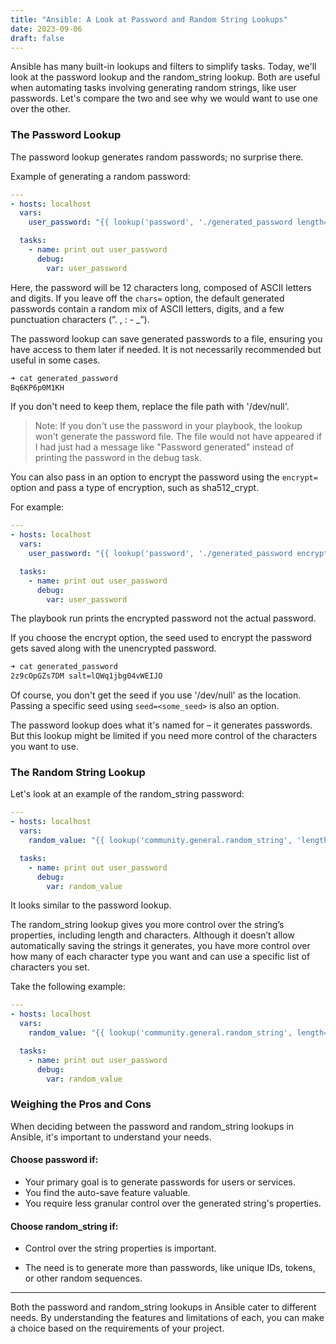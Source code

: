 ```yaml
---
title: "Ansible: A Look at Password and Random String Lookups"
date: 2023-09-06
draft: false
---
```

Ansible has many built-in lookups and filters to simplify tasks. Today, we'll look at the password lookup and the random_string lookup. Both are useful when automating tasks involving generating random strings, like user passwords. Let's compare the two and see why we would want to use one over the other.

### The Password Lookup
The password lookup generates random passwords; no surprise there.

Example of generating a random password:

```yaml
---
- hosts: localhost
  vars:
    user_password: "{{ lookup('password', './generated_password length=12 chars=ascii_letters,digits') }}"

  tasks:
    - name: print out user_password
      debug:
        var: user_password
```
Here, the password will be 12 characters long, composed of ASCII letters and digits. If you leave off the `chars=` option, the default generated passwords contain a random mix of ASCII letters, digits, and a few punctuation characters (”. , : - _”).

The password lookup can save generated passwords to a file, ensuring you have access to them later if needed. It is not necessarily recommended but useful in some cases. 

```bash
➜ cat generated_password
Bq6KP6p0M1KH
```
If you don't need to keep them, replace the file path with '/dev/null'.

> Note: If you don't use the password in your playbook, the lookup won't generate the password file. The file would not have appeared if I had just had a message like "Password generated" instead of printing the password in the debug task.

You can also pass in an option to encrypt the password using the `encrypt=` option and pass a type of encryption, such as sha512_crypt. 

For example:

```yaml
---
- hosts: localhost
  vars:
    user_password: "{{ lookup('password', './generated_password encrypt=sha512_crypt length=12 chars=ascii_letters,digits') }}"

  tasks:
    - name: print out user_password
      debug:
        var: user_password
```
The playbook run prints the encrypted password not the actual password.

If you choose the encrypt option, the seed used to encrypt the password gets saved along with the unencrypted password. 

```bash
➜ cat generated_password
2z9cOpGZs7DM salt=lQWq1jbg04vWEIJO
```

Of course, you don't get the seed if you use '/dev/null' as the location. Passing a specific seed using `seed=<some_seed>` is also an option.

The password lookup does what it's named for – it generates passwords. But this lookup might be limited if you need more control of the characters you want to use.

### The Random String Lookup

Let's look at an example of the random_string password:

```yaml
---
- hosts: localhost
  vars:
    random_value: "{{ lookup('community.general.random_string', 'length=12 chars=ascii_letters,digits') }}"

  tasks:
    - name: print out user_password
      debug:
        var: random_value
```


It looks similar to the password lookup.

The random_string lookup gives you more control over the string’s properties, including length and characters. Although it doesn’t allow automatically saving the strings it generates, you have more control over how many of each character type you want and can use a specific list of characters you set. 

Take the following example:

```yaml
---
- hosts: localhost
  vars:
    random_value: "{{ lookup('community.general.random_string', length=12,min_digit=2, override_special='@#$') }}"

  tasks:
    - name: print out user_password
      debug:
        var: random_value
```

### Weighing the Pros and Cons

When deciding between the password and random_string lookups in Ansible, it's important to understand your needs.

#### Choose password if:
- Your primary goal is to generate passwords for users or services.
- You find the auto-save feature valuable.
- You require less granular control over the generated string's properties.

#### Choose random_string if:
- Control over the string properties is important.

- The need is to generate more than passwords, like unique IDs, tokens, or other random sequences.

---

Both the password and random_string lookups in Ansible cater to different needs. By understanding the features and limitations of each, you can make a choice based on the requirements of your project.

